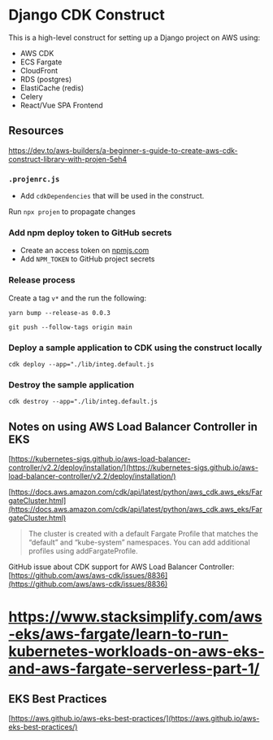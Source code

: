 # Django CDK Construct

This is a high-level construct for setting up a Django project on AWS using:

- AWS CDK
- ECS Fargate
- CloudFront
- RDS (postgres)
- ElastiCache (redis)
- Celery
- React/Vue SPA Frontend

## Resources

https://dev.to/aws-builders/a-beginner-s-guide-to-create-aws-cdk-construct-library-with-projen-5eh4

### `.projenrc.js`

- Add `cdkDependencies` that will be used in the construct.

Run `npx projen` to propagate changes

### Add npm deploy token to GitHub secrets

- Create an access token on [npmjs.com](https://npmjs.com)
- Add `NPM_TOKEN` to GitHub project secrets

### Release process

Create a tag `v*` and the run the following:

```
yarn bump --release-as 0.0.3
```

```
git push --follow-tags origin main
```

### Deploy a sample application to CDK using the construct locally

```
cdk deploy --app="./lib/integ.default.js
```

### Destroy the sample application

```
cdk destroy --app="./lib/integ.default.js
```

## Notes on using AWS Load Balancer Controller in EKS

[https://kubernetes-sigs.github.io/aws-load-balancer-controller/v2.2/deploy/installation/](https://kubernetes-sigs.github.io/aws-load-balancer-controller/v2.2/deploy/installation/)

[https://docs.aws.amazon.com/cdk/api/latest/python/aws_cdk.aws_eks/FargateCluster.html](https://docs.aws.amazon.com/cdk/api/latest/python/aws_cdk.aws_eks/FargateCluster.html)

> The cluster is created with a default Fargate Profile that matches the “default” and “kube-system” namespaces. You can add additional profiles using addFargateProfile.

GitHub issue about CDK support for AWS Load Balancer Controller: [https://github.com/aws/aws-cdk/issues/8836](https://github.com/aws/aws-cdk/issues/8836)

# https://www.stacksimplify.com/aws-eks/aws-fargate/learn-to-run-kubernetes-workloads-on-aws-eks-and-aws-fargate-serverless-part-1/


## EKS Best Practices

[https://aws.github.io/aws-eks-best-practices/](https://aws.github.io/aws-eks-best-practices/)